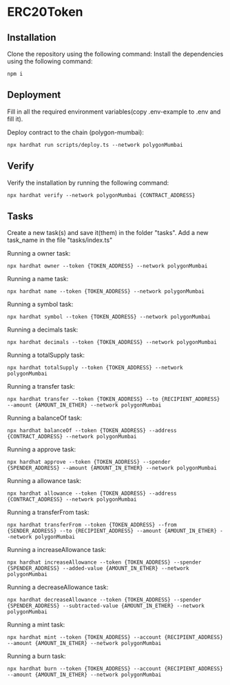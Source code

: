 # ERC20Token

## Installation

Clone the repository using the following command:
Install the dependencies using the following command:
```shell
npm i
```

## Deployment

Fill in all the required environment variables(copy .env-example to .env and fill it). 

Deploy contract to the chain (polygon-mumbai):
```shell
npx hardhat run scripts/deploy.ts --network polygonMumbai
```

## Verify

Verify the installation by running the following command:
```shell
npx hardhat verify --network polygonMumbai {CONTRACT_ADDRESS}
```

## Tasks

Create a new task(s) and save it(them) in the folder "tasks". Add a new task_name in the file "tasks/index.ts"

Running a owner task:
```shell
npx hardhat owner --token {TOKEN_ADDRESS} --network polygonMumbai
```

Running a name task:
```shell
npx hardhat name --token {TOKEN_ADDRESS} --network polygonMumbai
```

Running a symbol task:
```shell
npx hardhat symbol --token {TOKEN_ADDRESS} --network polygonMumbai
```

Running a decimals task:
```shell
npx hardhat decimals --token {TOKEN_ADDRESS} --network polygonMumbai
```

Running a totalSupply task:
```shell
npx hardhat totalSupply --token {TOKEN_ADDRESS} --network polygonMumbai
```

Running a transfer task:
```shell
npx hardhat transfer --token {TOKEN_ADDRESS} --to {RECIPIENT_ADDRESS} --amount {AMOUNT_IN_ETHER} --network polygonMumbai
```

Running a balanceOf task:
```shell
npx hardhat balanceOf --token {TOKEN_ADDRESS} --address {CONTRACT_ADDRESS} --network polygonMumbai
```

Running a approve task:
```shell
npx hardhat approve --token {TOKEN_ADDRESS} --spender {SPENDER_ADDRESS} --amount {AMOUNT_IN_ETHER} --network polygonMumbai
```

Running a allowance task:
```shell
npx hardhat allowance --token {TOKEN_ADDRESS} --address {CONTRACT_ADDRESS} --network polygonMumbai
```

Running a transferFrom task:
```shell
npx hardhat transferFrom --token {TOKEN_ADDRESS} --from {SENDER_ADDRESS} --to {RECIPIENT_ADDRESS} --amount {AMOUNT_IN_ETHER} --network polygonMumbai
```

Running a increaseAllowance task:
```shell
npx hardhat increaseAllowance --token {TOKEN_ADDRESS} --spender {SPENDER_ADDRESS} --added-value {AMOUNT_IN_ETHER} --network polygonMumbai
```

Running a decreaseAllowance task:
```shell
npx hardhat decreaseAllowance --token {TOKEN_ADDRESS} --spender {SPENDER_ADDRESS} --subtracted-value {AMOUNT_IN_ETHER} --network polygonMumbai
```

Running a mint task:
```shell
npx hardhat mint --token {TOKEN_ADDRESS} --account {RECIPIENT_ADDRESS} --amount {AMOUNT_IN_ETHER} --network polygonMumbai
```

Running a burn task:
```shell
npx hardhat burn --token {TOKEN_ADDRESS} --account {RECIPIENT_ADDRESS} --amount {AMOUNT_IN_ETHER} --network polygonMumbai
```